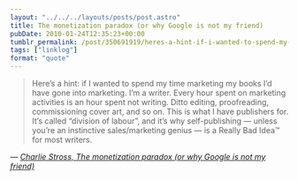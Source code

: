 ```yaml
---
layout: "../../../layouts/posts/post.astro"
title: The monetization paradox (or why Google is not my friend)
pubDate: 2010-01-24T12:35:23+00:00
tumblr_permalink: /post/350691919/heres-a-hint-if-i-wanted-to-spend-my-time
tags: ["linklog"]
format: "quote"
---
```


> Here&rsquo;s a hint: if I wanted to spend my time marketing my books I&rsquo;d have gone into marketing. I&rsquo;m a writer. Every hour spent on marketing activities is an hour spent not writing. Ditto editing, proofreading, commissioning cover art, and so on. This is what I have publishers for. It&rsquo;s called &ldquo;division of labour&rdquo;, and it&rsquo;s why self-publishing — unless you&rsquo;re an instinctive sales/marketing genius — is a Really Bad Idea™ for most writers.

— <cite>[Charlie Stross, _The monetization paradox (or why Google is not my friend)_](http://www.antipope.org/charlie/blog-static/2010/01/the-monetization-paradox-or-wh.html)</cite>
